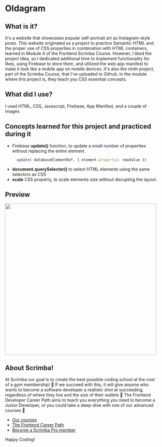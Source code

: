 # Oldagram
## What is it? 
It's a website that showcases popular self-portrait art as Instagram-style posts. This website originated as a project to practice Semantic HTML and the proper use of CSS properties in combination with HTML containers, learned in Module 4 of the Frontend Scrimba Course. However, I liked the project idea, so I dedicated additional time to implement functionality for likes, using Firebase to store them, and utilized the web app manifest to make it look like a mobile app on mobile devices.
It's also the ninth project, part of the Scrimba Course, that I've uploaded to Github. In the module where this project is, they teach you CSS essential concepts.
## What did I use?
I used HTML, CSS, Javascript, Firebase, App Manifest, and a couple of images
## Concepts learned for this project and practiced during it
  - Firebase **update()** function, to update a small number of properties without replacing the entire element.
    ```Javascript
      update( databaseElementRef, { element.property1: newValue })
    ``` 
  - **document.querySelector()** to select HTML elements using the same selectors as CSS
  - **scale** CSS property, to scale elements size without disrupting the layout. 
## Preview 
<img style="text-align:center" src="https://github.com/AlexMakowiecki/oldagram/assets/122258496/e0e3dab3-036d-4e4c-8a6c-833a32062f0a" width="500px"/> 

## About Scrimba!


At Scrimba our goal is to create the best possible coding school at the cost of a gym membership! 💜
If we succeed with this, it will give anyone who wants to become a software developer a realistic shot at succeeding, regardless of where they live and the size of their wallets 🎉
The Frontend Developer Career Path aims to teach you everything you need to become a Junior Developer, or you could take a deep-dive with one of our advanced courses 🚀

- [Our courses](https://scrimba.com/allcourses)
- [The Frontend Career Path](https://scrimba.com/learn/frontend)
- [Become a Scrimba Pro member](https://scrimba.com/pricing)

Happy Coding!
